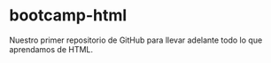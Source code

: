 # bootcamp-html

Nuestro primer repositorio de GitHub para llevar adelante todo  lo que aprendamos de HTML.